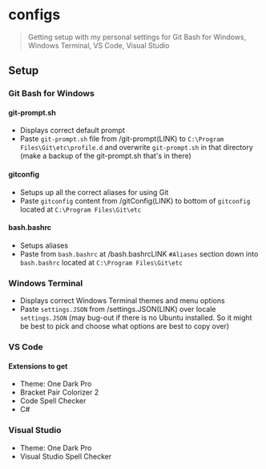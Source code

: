 # configs
>Getting setup with my personal settings for Git Bash for Windows, Windows Terminal, VS Code, Visual Studio

## Setup
### Git Bash for Windows
#### git-prompt.sh
- Displays correct default prompt
- Paste ```git-prompt.sh``` file from /git-prompt(LINK) to ```C:\Program Files\Git\etc\profile.d``` and overwrite ```git-prompt.sh``` in that directory (make a backup of the git-prompt.sh that's in there)

#### gitconfig
- Setups up all the correct aliases for using Git
- Paste ```gitconfig``` content from /gitConfig(LINK) to bottom of ```gitconfig``` located at ```C:\Program Files\Git\etc```

#### bash.bashrc
- Setups aliases
- Paste from ```bash.bashrc``` at /bash.bashrcLINK ```#Aliases``` section down into ```bash.bashrc``` located at ```C:\Program Files\Git\etc```

### Windows Terminal
- Displays correct Windows Terminal themes and menu options
- Paste ```settings.JSON``` from /settings.JSON(LINK) over locale ```settings.JSON``` (may bug-out if there is no Ubuntu installed. So it might be best to pick and choose what options are best to copy over)

### VS Code
#### Extensions to get
- Theme: One Dark Pro
- Bracket Pair Colorizer 2
- Code Spell Checker
- C#

### Visual Studio
- Theme: One Dark Pro
- Visual Studio Spell Checker